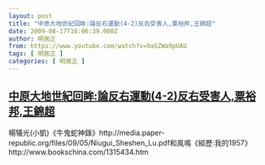 ```yaml
---
layout: post
title: "中原大地世紀回眸:論反右運動(4-2)反右受害人,粟裕邦,王錦超"
date: 2009-08-17T16:06:39.000Z
author: 明居正
from: https://www.youtube.com/watch?v=9aSZWa9pUAU
tags: [ 明居正 ]
categories: [ 明居正 ]
---
```

<!--1250525199000-->
[中原大地世紀回眸:論反右運動(4-2)反右受害人,粟裕邦,王錦超](https://www.youtube.com/watch?v=9aSZWa9pUAU)
------

<div>
楊犠光(小凱)《牛鬼蛇神錄》http://media.paper-republic.org/files/09/05/Niugui_Sheshen_Lu.pdf和鳯鳴《經歷:我的1957》http://www.bookschina.com/1315434.htm
</div>
